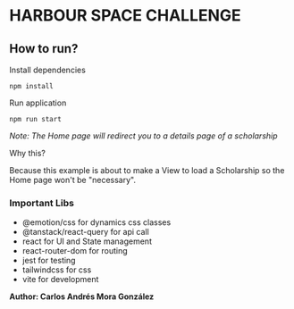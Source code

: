# HARBOUR SPACE CHALLENGE

## How to run?

Install dependencies

`npm install`

Run application

`npm run start`

*Note: The Home page will redirect you to a details page of a scholarship*

Why this?

Because this example is about to make a View to load a Scholarship so the Home page won't be "necessary".

### Important Libs

- @emotion/css for dynamics css classes
- @tanstack/react-query for api call
- react for UI and State management
- react-router-dom for routing
- jest for testing
- tailwindcss for css
- vite for development

**Author: Carlos Andrés Mora González**